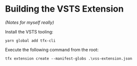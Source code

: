 # Building the VSTS Extension
_(Notes for myself really)_

Install the VSTS tooling:

    yarn global add tfx-cli

Execute the following command from the root:

    tfx extension create --manifest-globs .\vss-extension.json

